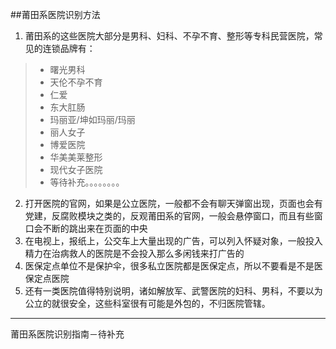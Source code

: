 ##莆田系医院识别方法
1. 莆田系的这些医院大部分是男科、妇科、不孕不育、整形等专科民营医院，常见的连锁品牌有：
> - 曙光男科
> - 天伦不孕不育
> - 仁爱
> - 东大肛肠
> - 玛丽亚/坤如玛丽/玛丽
> - 丽人女子
> - 博爱医院
> - 华美美莱整形
> - 现代女子医院
> - 等待补充。。。。。。。。

2. 打开医院的官网，如果是公立医院，一般都不会有聊天弹窗出现，页面也会有党建，反腐败模块之类的，反观莆田系的官网，一般会悬停窗口，而且有些窗口会不断的跳出来在页面的中央
3. 在电视上，报纸上，公交车上大量出现的广告，可以列入怀疑对象，一般投入精力在治病救人的医院是不会投入那么多闲钱来打广告的
4. 医保定点单位不是保护伞，很多私立医院都是医保定点，所以不要看是不是医保定点医院
5. 还有一类医院值得特别说明，诸如解放军、武警医院的妇科、男科，不要以为公立的就很安全，这些科室很有可能是外包的，不归医院管辖。

---
莆田系医院识别指南－待补充